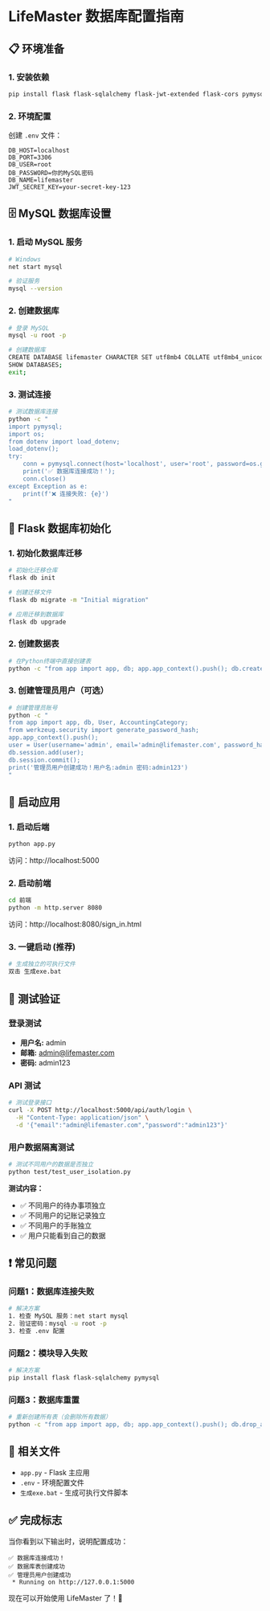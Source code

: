 # LifeMaster 数据库配置指南

## 📋 环境准备

### 1. 安装依赖
```bash
pip install flask flask-sqlalchemy flask-jwt-extended flask-cors pymysql python-dotenv
```

### 2. 环境配置
创建 `.env` 文件：
```env
DB_HOST=localhost
DB_PORT=3306
DB_USER=root
DB_PASSWORD=你的MySQL密码
DB_NAME=lifemaster
JWT_SECRET_KEY=your-secret-key-123
```

## 🗄️ MySQL 数据库设置

### 1. 启动 MySQL 服务
```bash
# Windows
net start mysql

# 验证服务
mysql --version
```

### 2. 创建数据库
```bash
# 登录 MySQL
mysql -u root -p

# 创建数据库
CREATE DATABASE lifemaster CHARACTER SET utf8mb4 COLLATE utf8mb4_unicode_ci;
SHOW DATABASES;
exit;
```

### 3. 测试连接
```bash
# 测试数据库连接
python -c "
import pymysql;
import os;
from dotenv import load_dotenv;
load_dotenv();
try:
    conn = pymysql.connect(host='localhost', user='root', password=os.getenv('DB_PASSWORD'), database='lifemaster');
    print('✅ 数据库连接成功！');
    conn.close()
except Exception as e:
    print(f'❌ 连接失败: {e}')
"
```

## 🔧 Flask 数据库初始化

### 1. 初始化数据库迁移
```bash
# 初始化迁移仓库
flask db init

# 创建迁移文件
flask db migrate -m "Initial migration"

# 应用迁移到数据库
flask db upgrade
```

### 2. 创建数据表
```bash
# 在Python终端中直接创建表
python -c "from app import app, db; app.app_context().push(); db.create_all(); print('数据表创建成功！')"
```

### 3. 创建管理员用户（可选）
```bash
# 创建管理员账号
python -c "
from app import app, db, User, AccountingCategory;
from werkzeug.security import generate_password_hash;
app.app_context().push();
user = User(username='admin', email='admin@lifemaster.com', password_hash=generate_password_hash('admin123'));
db.session.add(user);
db.session.commit();
print('管理员用户创建成功！用户名:admin 密码:admin123')
"
```

## 🚀 启动应用

### 1. 启动后端
```bash
python app.py
```
访问：http://localhost:5000

### 2. 启动前端
```bash
cd 前端
python -m http.server 8080
```
访问：http://localhost:8080/sign_in.html

### 3. 一键启动 (推荐)
```bash
# 生成独立的可执行文件
双击 生成exe.bat
```

## 🧪 测试验证

### 登录测试
- **用户名:** admin
- **邮箱:** admin@lifemaster.com  
- **密码:** admin123

### API 测试
```bash
# 测试登录接口
curl -X POST http://localhost:5000/api/auth/login \
  -H "Content-Type: application/json" \
  -d '{"email":"admin@lifemaster.com","password":"admin123"}'
```

### 用户数据隔离测试
```bash
# 测试不同用户的数据是否独立
python test/test_user_isolation.py
```

**测试内容：**
- ✅ 不同用户的待办事项独立
- ✅ 不同用户的记账记录独立  
- ✅ 不同用户的手账独立
- ✅ 用户只能看到自己的数据

## ❗ 常见问题

### 问题1：数据库连接失败
```bash
# 解决方案
1. 检查 MySQL 服务：net start mysql
2. 验证密码：mysql -u root -p
3. 检查 .env 配置
```

### 问题2：模块导入失败
```bash
# 解决方案
pip install flask flask-sqlalchemy pymysql
```

### 问题3：数据库重置
```bash
# 重新创建所有表（会删除所有数据）
python -c "from app import app, db; app.app_context().push(); db.drop_all(); db.create_all(); print('数据库重置完成！')"
```

## 📁 相关文件

- `app.py` - Flask 主应用
- `.env` - 环境配置文件
- `生成exe.bat` - 生成可执行文件脚本

## ✅ 完成标志

当你看到以下输出时，说明配置成功：

```
✅ 数据库连接成功！
✅ 数据库表创建成功
✅ 管理员用户创建成功
 * Running on http://127.0.0.1:5000
```

现在可以开始使用 LifeMaster 了！🎉